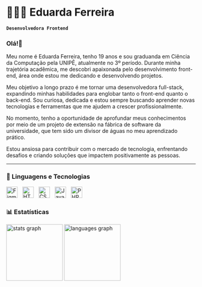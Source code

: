<!--
## Hi there 👋

**EduardaMFerreira/EduardaMFerreira** is a ✨ _special_ ✨ repository because its `README.md` (this file) appears on your GitHub profile.

Here are some ideas to get you started:

- 🔭 I’m currently working on ...
- 🌱 I’m currently learning ...
- 👯 I’m looking to collaborate on ...
- 🤔 I’m looking for help with ...
- 💬 Ask me about ...
- 📫 How to reach me: ...
- 😄 Pronouns: ...
- ⚡ Fun fact: ...
-->
# 👩🏻‍💻 Eduarda Ferreira

**`Desenvolvedora Frontend`**

### Olá!👋

Meu nome é Eduarda Ferreira, tenho 19 anos e sou graduanda em Ciência da Computação pela UNIPÊ, atualmente no 3º período. Durante minha trajetória acadêmica, me descobri apaixonada pelo desenvolvimento front-end, área onde estou me dedicando e desenvolvendo projetos.

Meu objetivo a longo prazo é me tornar uma desenvolvedora full-stack, expandindo minhas habilidades para englobar tanto o front-end quanto o back-end. Sou curiosa, dedicada e estou sempre buscando aprender novas tecnologias e ferramentas que me ajudem a crescer profissionalmente.

No momento, tenho a oportunidade de aprofundar meus conhecimentos por meio de um projeto de extensão na fábrica de software da universidade, que tem sido um divisor de águas no meu aprendizado prático.

Estou ansiosa para contribuir com o mercado de tecnologia, enfrentando desafios e criando soluções que impactem positivamente as pessoas.

---

### 🤖 Linguagens e Tecnologias

<img 
  align="left"
  alt="Figma"
  title="Figma"
  width="30px"
  style="padding-right: 10px;"
  src="https://cdn.jsdelivr.net/gh/devicons/devicon@latest/icons/figma/figma-original.svg" 
/>
<img 
  align="left"
  alt="HTML"
  title="HTML"
  width="30px"
  style="padding-right: 10px;"
  src="https://cdn.jsdelivr.net/gh/devicons/devicon@latest/icons/html5/html5-original.svg" 
/>
<img 
  align="left"
  alt="CSS"
  title="CSS"
  width="30px"
  style="padding-right: 10px;"
  src="https://cdn.jsdelivr.net/gh/devicons/devicon@latest/icons/css3/css3-original.svg" 
/>
<img 
  align="left"
  alt="JavaScript"
  title="JavaScript"
  width="30px"
  style="padding-right: 10px;"
  src="https://cdn.jsdelivr.net/gh/devicons/devicon@latest/icons/javascript/javascript-original.svg" 
/>
<img 
  align="left"
  alt="PHP"
  title="PHP"
  width="30px"
  style="padding-right: 10px;"
  src="https://cdn.jsdelivr.net/gh/devicons/devicon@latest/icons/php/php-original.svg" 
/>
</br></br>

### 📊 Estatísticas
          

<div align="left">
  <img src="https://github-readme-stats.vercel.app/api?username=EduardaMFerreira&hide_title=false&hide_rank=false&show_icons=true&include_all_commits=true&count_private=true&disable_animations=false&theme=github_dark&locale=en&hide_border=false&order=1" height="150" alt="stats graph"  />
  <img src="https://github-readme-stats.vercel.app/api/top-langs?username=EduardaMFerreira&locale=en&hide_title=false&layout=compact&card_width=320&langs_count=5&theme=github_dark&hide_border=false&order=2" height="150" alt="languages graph"  />
</div>

###
